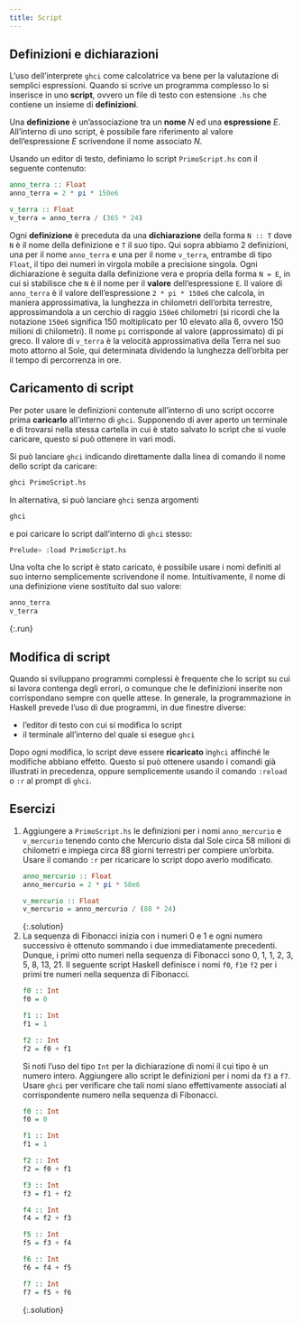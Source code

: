 ```yaml
---
title: Script
---
```


## Definizioni e dichiarazioni

L’uso dell’interprete `ghci` come calcolatrice va bene per la
valutazione di semplici espressioni. Quando si scrive un programma
complesso lo si inserisce in uno **script**, ovvero un file di testo
con estensione `.hs` che contiene un insieme di **definizioni**.

Una **definizione** è un’associazione tra un **nome** _N_ ed una **espressione** _E_. All’interno di uno script, è possibile fare riferimento al valore dell’espressione _E_ scrivendone il nome associato _N_.

Usando un editor di testo, definiamo lo script `PrimoScript.hs` con
il seguente contenuto:

```haskell
anno_terra :: Float
anno_terra = 2 * pi * 150e6

v_terra :: Float
v_terra = anno_terra / (365 * 24)
```

Ogni **definizione** è preceduta da una **dichiarazione** della
forma `N :: T` dove `N` è il nome della definizione e `T` il suo
tipo. Qui sopra abbiamo 2 definizioni, una per il nome `anno_terra`
e una per il nome `v_terra`, entrambe di tipo `Float`, il tipo dei
numeri in virgola mobile a precisione singola.  Ogni dichiarazione è
seguita dalla definizione vera e propria della forma `N = E`, in cui
si stabilisce che `N` è il nome per il **valore** dell’espressione
`E`.  Il valore di `anno_terra` è il valore dell’espressione `2 *
pi * 150e6` che calcola, in maniera approssimativa, la lunghezza in
chilometri dell’orbita terrestre, approssimandola a un cerchio di
raggio `150e6` chilometri (si ricordi che la notazione `150e6`
significa 150 moltiplicato per 10 elevato alla 6, ovvero 150 milioni
di chilometri).  Il nome `pi` corrisponde al valore (approssimato)
di pi greco.  Il valore di `v_terra` è la velocità approssimativa
della Terra nel suo moto attorno al Sole, qui determinata dividendo
la lunghezza dell’orbita per il tempo di percorrenza in ore.

## Caricamento di script

Per poter usare le definizioni contenute all’interno di uno script
occorre prima **caricarlo** all’interno di `ghci`. Supponendo di
aver aperto un terminale e di trovarsi nella stessa cartella in cui
è stato salvato lo script che si vuole caricare, questo si può
ottenere in vari modi.

Si può lanciare `ghci` indicando direttamente dalla linea di comando
il nome dello script da caricare:

```bash
ghci PrimoScript.hs
```

In alternativa, si può lanciare `ghci` senza argomenti

```bash
ghci
```

e poi caricare lo script dall’interno di `ghci` stesso:

```bash
Prelude> :load PrimoScript.hs
```

Una volta che lo script è stato caricato, è possibile usare i nomi
definiti al suo interno semplicemente scrivendone il
nome. Intuitivamente, il nome di una definizione viene sostituito
dal suo valore:

```haskell
anno_terra
v_terra
```
{:.run}

## Modifica di script

Quando si sviluppano programmi complessi è frequente che lo script
su cui si lavora contenga degli errori, o comunque che le
definizioni inserite non corrispondano sempre con quelle attese. In
generale, la programmazione in Haskell prevede l’uso di due
programmi, in due finestre diverse:
* l’editor di testo con cui si modifica lo script
* il terminale all’interno del quale si esegue `ghci`

Dopo ogni modifica, lo script deve essere **ricaricato** in`ghci`
affinché le modifiche abbiano effetto. Questo si può ottenere usando
i comandi già illustrati in precedenza, oppure semplicemente usando
il comando `:reload` o `:r` al prompt di `ghci`.

## Esercizi

1. Aggiungere a `PrimoScript.hs` le definizioni per i nomi
   `anno_mercurio` e `v_mercurio` tenendo conto che Mercurio dista
   dal Sole circa 58 milioni di chilometri e impiega circa 88 giorni
   terrestri per compiere un’orbita. Usare il comando `:r` per
   ricaricare lo script dopo averlo modificato.
   ```haskell
   anno_mercurio :: Float
   anno_mercurio = 2 * pi * 58e6

   v_mercurio :: Float
   v_mercurio = anno_mercurio / (88 * 24)
   ```
   {:.solution}
2. La sequenza di Fibonacci inizia con i numeri 0 e 1 e ogni numero
   successivo è ottenuto sommando i due immediatamente
   precedenti. Dunque, i primi otto numeri nella sequenza di
   Fibonacci sono 0, 1, 1, 2, 3, 5, 8, 13, 21. Il seguente script
   Haskell definisce i nomi `f0`, `f1`e `f2` per i primi tre numeri
   nella sequenza di Fibonacci.
   ```haskell
   f0 :: Int
   f0 = 0

   f1 :: Int
   f1 = 1

   f2 :: Int
   f2 = f0 + f1
   ```
   Si noti l’uso del tipo `Int` per la dichiarazione di nomi il cui
   tipo è un numero intero. Aggiungere allo script le definizioni
   per i nomi da `f3` a `f7`. Usare `ghci` per verificare che tali
   nomi siano effettivamente associati al corrispondente numero
   nella sequenza di Fibonacci.
   ```haskell
   f0 :: Int
   f0 = 0

   f1 :: Int
   f1 = 1

   f2 :: Int
   f2 = f0 + f1

   f3 :: Int
   f3 = f1 + f2

   f4 :: Int
   f4 = f2 + f3

   f5 :: Int
   f5 = f3 + f4

   f6 :: Int
   f6 = f4 + f5

   f7 :: Int
   f7 = f5 + f6
   ```
   {:.solution}
